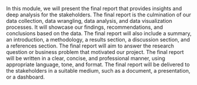 In this module, we will present the final report that provides insights and deep analysis for the stakeholders. The final report is the culmination of our data collection, data wrangling, data analysis, and data visualization processes. It will showcase our findings, recommendations, and conclusions based on the data. The final report will also include a summary, an introduction, a methodology, a results section, a discussion section, and a references section. The final report will aim to answer the research question or business problem that motivated our project. The final report will be written in a clear, concise, and professional manner, using appropriate language, tone, and format. The final report will be delivered to the stakeholders in a suitable medium, such as a document, a presentation, or a dashboard.
